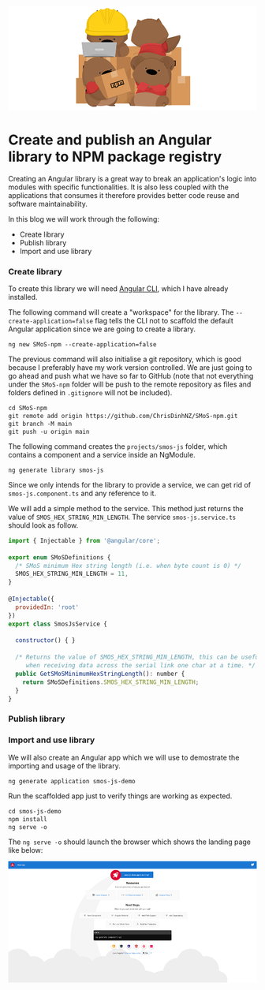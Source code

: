 ![Blog Header Image](assets/create-and-publish-an-angular-library-to-npm-package-registry.png "Blog Header Image")

# Create and publish an Angular library to NPM package registry

Creating an Angular library is a great way to break an application's logic into modules with specific functionalities. It is also less coupled with the applications that consumes it therefore provides better code reuse and software maintainability.

In this blog we will work through the following:
* Create library
* Publish library
* Import and use library

### Create library

To create this library we will need [Angular CLI](https://cli.angular.io), which I have already installed.

The following command will create a "workspace" for the library. The `--create-application=false` flag tells the CLI not to scaffold the default Angular application since we are going to create a library.

```shell
ng new SMoS-npm --create-application=false
```

The previous command will also initialise a git repository, which is good because I preferably have my work version controlled. We are just going to go ahead and push what we have so far to GitHub (note that not everything under the `SMoS-npm` folder will be push to the remote repository as files and folders defined in `.gitignore` will not be included).

```shell
cd SMoS-npm
git remote add origin https://github.com/ChrisDinhNZ/SMoS-npm.git
git branch -M main
git push -u origin main
```

The following command creates the `projects/smos-js` folder, which contains a component and a service inside an NgModule.

```shell
ng generate library smos-js
```

Since we only intends for the library to provide a service, we can get rid of `smos-js.component.ts` and any reference to it.

We will add a simple method to the service. This method just returns the value of `SMOS_HEX_STRING_MIN_LENGTH`. The service `smos-js.service.ts` should look as follow.

```javascript
import { Injectable } from '@angular/core';

export enum SMoSDefinitions {
  /* SMoS minimum Hex string length (i.e. when byte count is 0) */
  SMOS_HEX_STRING_MIN_LENGTH = 11,
}

@Injectable({
  providedIn: 'root'
})
export class SmosJsService {

  constructor() { }

  /* Returns the value of SMOS_HEX_STRING_MIN_LENGTH, this can be useful
     when receiving data across the serial link one char at a time. */
  public GetSMoSMinimumHexStringLength(): number {
    return SMoSDefinitions.SMOS_HEX_STRING_MIN_LENGTH;
  }
}
```

### Publish library

### Import and use library

We will also create an Angular app which we will use to demostrate the importing and usage of the library.

```shell
ng generate application smos-js-demo
```

Run the scaffolded app just to verify things are working as expected.

```shell
cd smos-js-demo
npm install
ng serve -o
```

The `ng serve -o` should launch the browser which shows the landing page like below:

![Scaffold Angular App Landing Page.png](assets/scaffold_angular_app_landing_page.png "Scaffold Angular App Landing Page")